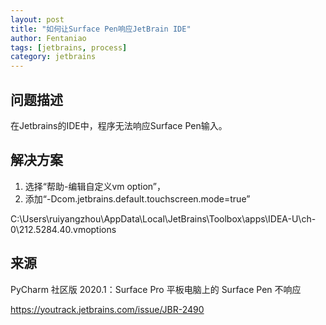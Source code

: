 ```yaml
---
layout: post
title: "如何让Surface Pen响应JetBrain IDE"
author: Fentaniao
tags: [jetbrains, process]
category: jetbrains
---
```


## 问题描述

在Jetbrains的IDE中，程序无法响应Surface Pen输入。

## 解决方案

1. 选择“帮助-编辑自定义vm option”，
2. 添加“-Dcom.jetbrains.default.touchscreen.mode=true”

C:\Users\ruiyangzhou\AppData\Local\JetBrains\Toolbox\apps\IDEA-U\ch-0\212.5284.40.vmoptions

## 来源

PyCharm 社区版 2020.1：Surface Pro 平板电脑上的 Surface Pen 不响应

https://youtrack.jetbrains.com/issue/JBR-2490
